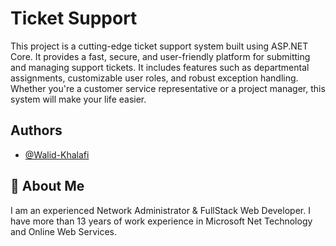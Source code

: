 
# Ticket Support

This project is a cutting-edge ticket support system built using ASP.NET Core. It provides a fast, secure, and user-friendly platform for submitting and managing support tickets. It includes features such as departmental assignments, customizable user roles, and robust exception handling. Whether you're a customer service representative or a project manager, this system will make your life easier.


## Authors

- [@Walid-Khalafi](https://github.com/walid-khalafi)


## 🚀 About Me
I am an experienced Network Administrator & FullStack Web Developer. I have more than 13 years of work experience in Microsoft Net Technology and Online Web Services.

